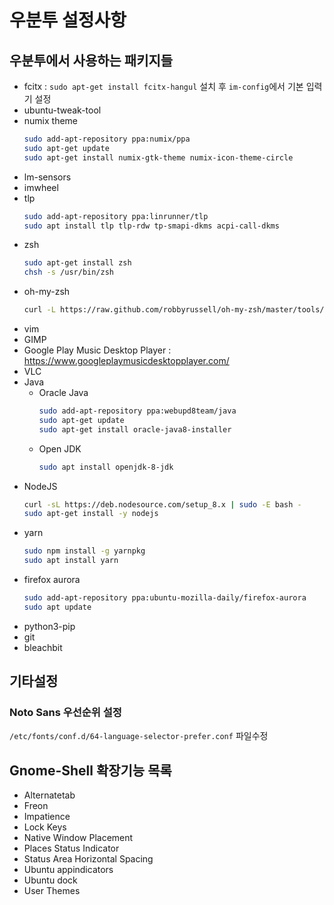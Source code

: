 # 우분투 설정사항

## 우분투에서 사용하는 패키지들

- fcitx : `sudo apt-get install fcitx-hangul` 설치 후 `im-config`에서 기본 입력기 설정
- ubuntu-tweak-tool
- numix theme
  ```sh
  sudo add-apt-repository ppa:numix/ppa
  sudo apt-get update
  sudo apt-get install numix-gtk-theme numix-icon-theme-circle
  ```
- lm-sensors
- imwheel
- tlp
  ```sh
  sudo add-apt-repository ppa:linrunner/tlp
  sudo apt install tlp tlp-rdw tp-smapi-dkms acpi-call-dkms
  ```
- zsh
  ```sh
  sudo apt-get install zsh
  chsh -s /usr/bin/zsh
  ```
- oh-my-zsh
  ```sh
  curl -L https://raw.github.com/robbyrussell/oh-my-zsh/master/tools/install.sh | sh
  ```
- vim
- GIMP
- Google Play Music Desktop Player : <https://www.googleplaymusicdesktopplayer.com/>
- VLC
- Java
  - Oracle Java
    ```sh
    sudo add-apt-repository ppa:webupd8team/java
    sudo apt-get update
    sudo apt-get install oracle-java8-installer
    ```
  - Open JDK
    ```sh
    sudo apt install openjdk-8-jdk
    ```
- NodeJS
  ```sh
  curl -sL https://deb.nodesource.com/setup_8.x | sudo -E bash -
  sudo apt-get install -y nodejs
  ```
- yarn
  ```sh
  sudo npm install -g yarnpkg
  sudo apt install yarn
  ```
- firefox aurora
  ```sh
  sudo add-apt-repository ppa:ubuntu-mozilla-daily/firefox-aurora
  sudo apt update
  ```
- python3-pip
- git
- bleachbit

## 기타설정

### Noto Sans 우선순위 설정

`/etc/fonts/conf.d/64-language-selector-prefer.conf` 파일수정

## Gnome-Shell 확장기능 목록

- Alternatetab
- Freon
- Impatience
- Lock Keys
- Native Window Placement
- Places Status Indicator
- Status Area Horizontal Spacing
- Ubuntu appindicators
- Ubuntu dock
- User Themes